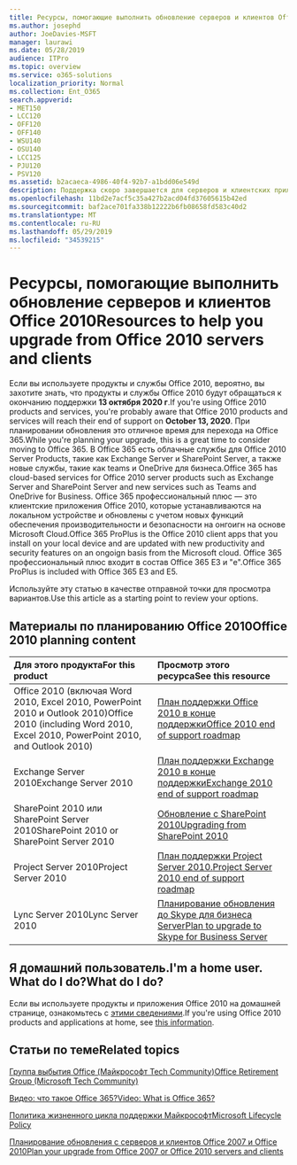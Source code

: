 ```yaml
---
title: Ресурсы, помогающие выполнить обновление серверов и клиентов Office 2010
ms.author: josephd
author: JoeDavies-MSFT
manager: laurawi
ms.date: 05/28/2019
audience: ITPro
ms.topic: overview
ms.service: o365-solutions
localization_priority: Normal
ms.collection: Ent_O365
search.appverid:
- MET150
- LCC120
- OFF120
- OFF140
- WSU140
- OSU140
- LCC125
- PJU120
- PSV120
ms.assetid: b2acaeca-4986-40f4-92b7-a1bdd06e549d
description: Поддержка скоро завершается для серверов и клиентских приложений Office 2010, а настраиваемые соглашения о поддержке недоступны. Используйте эту статью, чтобы начать планирование обновления сейчас.
ms.openlocfilehash: 11bd2e7acf5c35a427b2acd04fd37605615b42ed
ms.sourcegitcommit: baf2ace701fa338b12222b6fb08658fd583c40d2
ms.translationtype: MT
ms.contentlocale: ru-RU
ms.lasthandoff: 05/29/2019
ms.locfileid: "34539215"
---
```

# <a name="resources-to-help-you-upgrade-from-office-2010-servers-and-clients"></a><span data-ttu-id="f7b9e-104">Ресурсы, помогающие выполнить обновление серверов и клиентов Office 2010</span><span class="sxs-lookup"><span data-stu-id="f7b9e-104">Resources to help you upgrade from Office 2010 servers and clients</span></span>

<span data-ttu-id="f7b9e-105">Если вы используете продукты и службы Office 2010, вероятно, вы захотите знать, что продукты и службы Office 2010 будут обращаться к окончанию поддержки **13 октября 2020 г**.</span><span class="sxs-lookup"><span data-stu-id="f7b9e-105">If you're using Office 2010 products and services, you're probably aware that Office 2010 products and services will reach their end of support on **October 13, 2020**.</span></span> <span data-ttu-id="f7b9e-106">При планировании обновления это отличное время для перехода на Office 365.</span><span class="sxs-lookup"><span data-stu-id="f7b9e-106">While you're planning your upgrade, this is a great time to consider moving to Office 365.</span></span> <span data-ttu-id="f7b9e-107">В Office 365 есть облачные службы для Office 2010 Server Products, такие как Exchange Server и SharePoint Server, а также новые службы, такие как teams и OneDrive для бизнеса.</span><span class="sxs-lookup"><span data-stu-id="f7b9e-107">Office 365 has cloud-based services for Office 2010 server products such as Exchange Server and SharePoint Server and new services such as Teams and OneDrive for Business.</span></span> <span data-ttu-id="f7b9e-108">Office 365 профессиональный плюс — это клиентские приложения Office 2010, которые устанавливаются на локальном устройстве и обновлены с учетом новых функций обеспечения производительности и безопасности на онгоигн на основе Microsoft Cloud.</span><span class="sxs-lookup"><span data-stu-id="f7b9e-108">Office 365 ProPlus is the Office 2010 client apps that you install on your local device and are updated with new productivity and security features on an ongoign basis from the Microsoft cloud.</span></span> <span data-ttu-id="f7b9e-109">Office 365 профессиональный плюс входит в состав Office 365 E3 и "е".</span><span class="sxs-lookup"><span data-stu-id="f7b9e-109">Office 365 ProPlus is included with Office 365 E3 and E5.</span></span>

<span data-ttu-id="f7b9e-110">Используйте эту статью в качестве отправной точки для просмотра вариантов.</span><span class="sxs-lookup"><span data-stu-id="f7b9e-110">Use this article as a starting point to review your options.</span></span>
      
## <a name="office-2010-planning-content"></a><span data-ttu-id="f7b9e-111">Материалы по планированию Office 2010</span><span class="sxs-lookup"><span data-stu-id="f7b9e-111">Office 2010 planning content</span></span>
  
|<span data-ttu-id="f7b9e-112">**Для этого продукта**</span><span class="sxs-lookup"><span data-stu-id="f7b9e-112">**For this product**</span></span>|<span data-ttu-id="f7b9e-113">**Просмотр этого ресурса**</span><span class="sxs-lookup"><span data-stu-id="f7b9e-113">**See this resource**</span></span>|
|:-----|:-----|
|<span data-ttu-id="f7b9e-114">Office 2010 (включая Word 2010, Excel 2010, PowerPoint 2010 и Outlook 2010)</span><span class="sxs-lookup"><span data-stu-id="f7b9e-114">Office 2010 (including Word 2010, Excel 2010, PowerPoint 2010, and Outlook 2010)</span></span>  <br/> |[<span data-ttu-id="f7b9e-115">План поддержки Office 2010 в конце поддержки</span><span class="sxs-lookup"><span data-stu-id="f7b9e-115">Office 2010 end of support roadmap</span></span>](https://docs.microsoft.com/DeployOffice/office-2010-end-support-roadmap) <br/> |
|<span data-ttu-id="f7b9e-116">Exchange Server 2010</span><span class="sxs-lookup"><span data-stu-id="f7b9e-116">Exchange Server 2010</span></span>  <br/> |[<span data-ttu-id="f7b9e-117">План поддержки Exchange 2010 в конце поддержки</span><span class="sxs-lookup"><span data-stu-id="f7b9e-117">Exchange 2010 end of support roadmap</span></span>](exchange-2010-end-of-support.md) <br/> |
|<span data-ttu-id="f7b9e-118">SharePoint 2010 или SharePoint Server 2010</span><span class="sxs-lookup"><span data-stu-id="f7b9e-118">SharePoint 2010 or SharePoint Server 2010</span></span>  <br/> |[<span data-ttu-id="f7b9e-119">Обновление с SharePoint 2010</span><span class="sxs-lookup"><span data-stu-id="f7b9e-119">Upgrading from SharePoint 2010</span></span>](upgrade-from-sharepoint-2010.md) <br/> |
|<span data-ttu-id="f7b9e-120">Project Server 2010</span><span class="sxs-lookup"><span data-stu-id="f7b9e-120">Project Server 2010</span></span> <br/> | [<span data-ttu-id="f7b9e-121">План поддержки Project Server 2010.</span><span class="sxs-lookup"><span data-stu-id="f7b9e-121">Project Server 2010 end of support roadmap</span></span>](project-server-2010-end-of-support.md) <br/> |
|<span data-ttu-id="f7b9e-122">Lync Server 2010</span><span class="sxs-lookup"><span data-stu-id="f7b9e-122">Lync Server 2010</span></span> <br/> | [<span data-ttu-id="f7b9e-123">Планирование обновления до Skype для бизнеса Server</span><span class="sxs-lookup"><span data-stu-id="f7b9e-123">Plan to upgrade to Skype for Business Server</span></span>](https://docs.microsoft.com/skypeforbusiness/plan-your-deployment/upgrade) <br/> |
    
## <a name="im-a-home-user-what-do-i-do"></a><span data-ttu-id="f7b9e-124">Я домашний пользователь.</span><span class="sxs-lookup"><span data-stu-id="f7b9e-124">I'm a home user.</span></span> <span data-ttu-id="f7b9e-125">What do I do?</span><span class="sxs-lookup"><span data-stu-id="f7b9e-125">What do I do?</span></span>

<span data-ttu-id="f7b9e-126">Если вы используете продукты и приложения Office 2010 на домашней странице, ознакомьтесь с [этими сведениями](plan-upgrade-previous-versions-office.md#im-a-home-user-what-do-i-do).</span><span class="sxs-lookup"><span data-stu-id="f7b9e-126">If you're using Office 2010 products and applications at home, see [this information](plan-upgrade-previous-versions-office.md#im-a-home-user-what-do-i-do).</span></span>

## <a name="related-topics"></a><span data-ttu-id="f7b9e-127">Статьи по теме</span><span class="sxs-lookup"><span data-stu-id="f7b9e-127">Related topics</span></span>

[<span data-ttu-id="f7b9e-128">Группа выбытия Office (Майкрософт Tech Community)</span><span class="sxs-lookup"><span data-stu-id="f7b9e-128">Office Retirement Group (Microsoft Tech Community)</span></span>](https://go.microsoft.com/fwlink/?linkid=842065)
  
[<span data-ttu-id="f7b9e-129">Видео: что такое Office 365?</span><span class="sxs-lookup"><span data-stu-id="f7b9e-129">Video: What is Office 365?</span></span>](https://support.office.com/article/847caf12-2589-452c-8aca-1c009797678b.aspx)
  
[<span data-ttu-id="f7b9e-130">Политика жизненного цикла поддержки Майкрософт</span><span class="sxs-lookup"><span data-stu-id="f7b9e-130">Microsoft Lifecycle Policy</span></span>](https://go.microsoft.com/fwlink/?linkid=865200)

[<span data-ttu-id="f7b9e-131">Планирование обновления с серверов и клиентов Office 2007 и Office 2010</span><span class="sxs-lookup"><span data-stu-id="f7b9e-131">Plan your upgrade from Office 2007 or Office 2010 servers and clients</span></span>](plan-upgrade-previous-versions-office.md)

